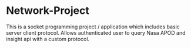 # Network-Project

This is a socket programming project / application which includes basic server client protocol. 
Allows authenticated user to query Nasa APOD and insight api with a custom protocol.
